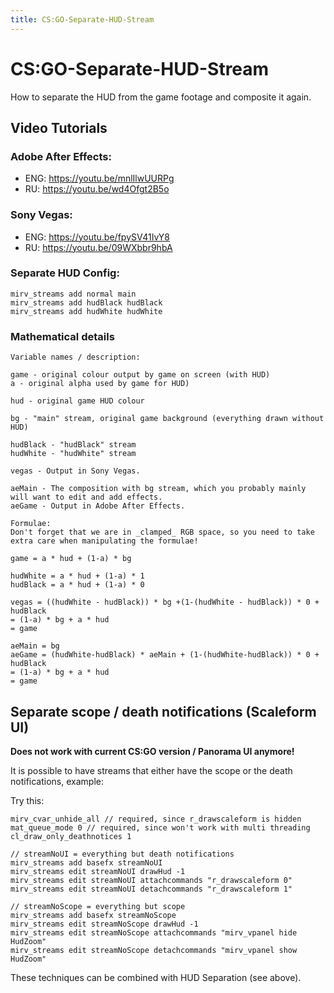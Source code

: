 ```yaml
---
title: CS:GO-Separate-HUD-Stream
---
```


# CS:GO-Separate-HUD-Stream

How to separate the HUD from the game footage and composite it again.

## Video Tutorials

### Adobe After Effects:
* ENG: https://youtu.be/mnlIlwUURPg
* RU: https://youtu.be/wd4Ofgt2B5o

### Sony Vegas:  
* ENG: https://youtu.be/fpySV41IvY8
* RU: https://youtu.be/09WXbbr9hbA

### Separate HUD Config:

```
mirv_streams add normal main
mirv_streams add hudBlack hudBlack
mirv_streams add hudWhite hudWhite
```

### Mathematical details

```
Variable names / description:

game - original colour output by game on screen (with HUD)
a - original alpha used by game for HUD)

hud - original game HUD colour

bg - "main" stream, original game background (everything drawn without HUD)

hudBlack - "hudBlack" stream
hudWhite - "hudWhite" stream

vegas - Output in Sony Vegas.

aeMain - The composition with bg stream, which you probably mainly will want to edit and add effects.
aeGame - Output in Adobe After Effects.

Formulae:
Don't forget that we are in _clamped_ RGB space, so you need to take extra care when manipulating the formulae!

game = a * hud + (1-a) * bg

hudWhite = a * hud + (1-a) * 1
hudBlack = a * hud + (1-a) * 0

vegas = ((hudWhite - hudBlack)) * bg +(1-(hudWhite - hudBlack)) * 0 + hudBlack
= (1-a) * bg + a * hud
= game

aeMain = bg
aeGame = (hudWhite-hudBlack) * aeMain + (1-(hudWhite-hudBlack)) * 0 + hudBlack
= (1-a) * bg + a * hud
= game
```

## Separate scope / death notifications (Scaleform UI)

**Does not work with current CS:GO version / Panorama UI anymore!**

It is possible to have streams that either have the scope or the death notifications, example:

Try this:
```
mirv_cvar_unhide_all // required, since r_drawscaleform is hidden
mat_queue_mode 0 // required, since won't work with multi threading
cl_draw_only_deathnotices 1

// streamNoUI = everything but death notifications
mirv_streams add basefx streamNoUI 
mirv_streams edit streamNoUI drawHud -1
mirv_streams edit streamNoUI attachcommands "r_drawscaleform 0"
mirv_streams edit streamNoUI detachcommands "r_drawscaleform 1"

// streamNoScope = everything but scope
mirv_streams add basefx streamNoScope
mirv_streams edit streamNoScope drawHud -1
mirv_streams edit streamNoScope attachcommands "mirv_vpanel hide HudZoom"
mirv_streams edit streamNoScope detachcommands "mirv_vpanel show HudZoom"
```

These techniques can be combined with HUD Separation (see above).
